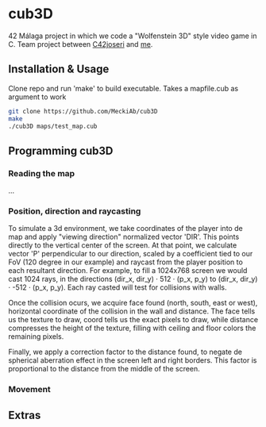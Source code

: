 # cub3D

42 Málaga project in which we code a "Wolfenstein 3D" style video game in C. Team project between [C42joseri](https://github.com/C42joseri) and [me](https://github.com/MeckiAb).

## Installation & Usage

Clone repo and run 'make' to build executable. Takes a mapfile.cub as argument to work

```bash
git clone https://github.com/MeckiAb/cub3D
make
./cub3D maps/test_map.cub
```

## Programming cub3D

### Reading the map
...

### Position, direction and raycasting

To simulate a 3d environment, we take coordinates of the player into de map and apply "viewing direction" normalized vector 'DIR'. This points directly to the vertical center of the screen. 
At that point, we calculate vector 'P' perpendicular to our direction, scaled by a coefficient tied to our FoV (120 degree in our example) and raycast from the player position to each resultant direction. For example, to fill a 1024x768 screen we would cast 1024 rays, in the directions (dir_x, dir_y) · 512 · (p_x, p_y) to (dir_x, dir_y) · -512 · (p_x, p_y). Each ray casted will test for collisions with walls.

Once the collision ocurs, we acquire face found (north, south, east or west), horizontal coordinate of the collision in the wall and distance. The face tells us the texture to draw, coord tells us the exact pixels to draw, while distance compresses the height of the texture, filling with ceiling and floor colors the remaining pixels.

Finally, we apply a correction factor to the distance found, to negate de spherical aberration effect in the screen left and right borders. This factor is proportional to the distance from the middle of the screen.

### Movement


## Extras

